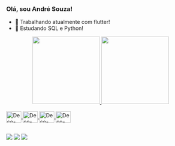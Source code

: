 ### Olá, sou André Souza!


- 🔭 Trabalhando atualmente com flutter!
- 🌱 Estudando SQL e Python!

<div align="center">
  <a href="https://github.com/AndreSouzaTI">
  <img height="180em" src="https://github-readme-stats.vercel.app/api?username=AndreSouzaTI&theme=dark&include_all_commits=true&count_private=true"/>
  <img height="180em" src="https://github-readme-stats.vercel.app/api/top-langs/?username=AndreSouzaTI&layout=compact&langs_count=7&theme=dark"/>
  
</div>

<div style="display: inline_block"><br>
  <img align="center" alt="Deco-FT" height="30" width="40" src="https://cdn.jsdelivr.net/gh/devicons/devicon/icons/flutter/flutter-original.svg">
  <img align="center" alt="Deco-DT" height="30" width="40" src="https://cdn.jsdelivr.net/gh/devicons/devicon/icons/dart/dart-original-wordmark.svg">
  <img align="center" alt="Deco-JV" height="30" width="40" src="https://cdn.jsdelivr.net/gh/devicons/devicon/icons/java/java-original-wordmark.svg">
  <img align="center" alt="Deco-PY" height="30" width="40" src="https://cdn.jsdelivr.net/gh/devicons/devicon/icons/python/python-original-wordmark.svg" />
 </div>
  
  ##
  
 <div>
   <a href="https://instagram.com/decorage11" target="_blank"><img src="https://img.shields.io/badge/-Instagram-%23E4405F?style=for-the-badge&logo=instagram&logoColor=white" target="_blank"></a>
   <a href="https://www.twitch.tv/decorage" target="_blank"><img src="https://img.shields.io/badge/Twitch-9146FF?style=for-the-badge&logo=twitch&logoColor=white" target="_blank"></a>
   <a href="https://www.linkedin.com/in/andré-souza-tifstk" target="_blank"><img src="https://img.shields.io/badge/-LinkedIn-%230077B5?style=for-the-badge&logo=linkedin&logoColor=white" target="_blank"></a> 
   
   
   

   
          
